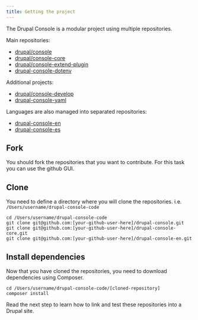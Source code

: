 ```yaml
---
title: Getting the project
---
```


The Drupal Console is a modular project using multiple repositories.

Main repositories:
* [drupal/console](https://github.com/hechoendrupal/drupal-console)
* [drupal/console-core](https://github.com/hechoendrupal/drupal-console-core)
* [drupal/console-extend-plugin](https://github.com/hechoendrupal/drupal-console-extend-plugin)
* [drupal-console-dotenv](https://github.com/weknowinc/drupal-console-dotenv)

Additional projects:
* [drupal/console-develop](https://github.com/weknowinc/drupal-console-develop)
* [drupal-console-yaml](https://github.com/weknowinc/drupal-console-yaml)
        
Languages are also managed into separated repositories:
* [drupal-console-en](https://github.com/hechoendrupal/drupal-console-en)
* [drupal-console-es](https://github.com/hechoendrupal/drupal-console-es)

## Fork
You should fork the repositories that you want to contribute. For this task you can use the github GUI.

## Clone
You need to define a directory where you will clone the repositories. i.e. `/Users/username/drupal-console-code`
```
cd /Users/username/drupal-console-code
git clone git@github.com:[your-github-user-here]/drupal-console.git
git clone git@github.com:[your-github-user-here]/drupal-console-core.git
git clone git@github.com:[your-github-user-here]/drupal-console-en.git
```

## Install dependencies
Now that you have cloned the repositories, you need to download dependencies using Composer.
```
cd /Users/username/drupal-console-code/[cloned-repository]
composer install
```

Read the next step to learn how to link and test these repositories into a Drupal site.
